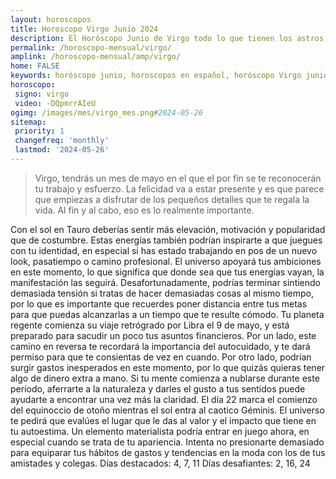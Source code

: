 ```yaml
---
layout: horoscopos
title: Horoscopo Virgo Junio 2024
description: El Horóscopo Junio de Virgo todo lo que tienen los astros preparados para este mes, amor, trabajo, familia. Todo sobre astrologia, tarot, predicciones. Horoscopo gratis en español, predicciones y astrología.
permalink: /horoscopo-mensual/virgo/
amplink: /horoscopo-mensual/amp/virgo/
home: FALSE
keywords: horóscopo junio, horoscopos en español, horóscopo Virgo junio , horóscopo esperanza gracia, horoscop, horóscopos gratis, horoscopo Virgo, Tarot, Astrologia, Zodíaco, Virgo, horoscopo gratis, horoscopo del mes 
horoscopo:
 signo: virgo
 video: -DQpmrrAIeU
ogimg: /images/mes/virgo_mes.png#2024-05-26
sitemap:
 priority: 1
 changefreq: 'monthly'
 lastmod: '2024-05-26'
---
```



 > Virgo, tendrás un mes de mayo en el que el por fin se te reconocerán tu trabajo y esfuerzo. La felicidad va a estar presente y es que parece que empiezas a disfrutar de los pequeños detalles que te regala la vida. Al fin y al cabo, eso es lo realmente importante.



Con el sol en Tauro deberías sentir más elevación, motivación y popularidad que de costumbre.
Estas energías también podrían inspirarte a que juegues con tu identidad, en especial si has estado trabajando en pos de un nuevo look, pasatiempo o camino profesional. El universo apoyará tus ambiciones en este momento, lo que significa que donde sea que tus energías vayan, la manifestación las seguirá. Desafortunadamente, podrías terminar sintiendo demasiada tensión si tratas de hacer demasiadas cosas al mismo tiempo, por lo que es importante que recuerdes poner distancia entre tus metas para que puedas alcanzarlas a un tiempo que te resulte cómodo.
Tu planeta regente comienza su viaje retrógrado por Libra el 9 de mayo, y está preparado para sacudir un poco tus asuntos financieros. Por un lado, este camino en reversa te recordará la importancia del autocuidado, y te dará permiso para que te consientas de vez en cuando. Por otro lado, podrían surgir gastos inesperados en este momento, por lo que quizás quieras tener algo de dinero extra a mano. Si tu mente comienza a nublarse durante este período, aferrarte a la naturaleza y darles el gusto a tus sentidos puede ayudarte a encontrar una vez más la claridad.
El día 22 marca el comienzo del equinoccio de otoño mientras el sol entra al caotico Géminis. El universo te pedirá que evalúes el lugar que le das al valor y el impacto que tiene en tu autoestima. Un elemento materialista podría entrar en juego ahora, en especial cuando se trata de tu apariencia. Intenta no presionarte demasiado para equiparar tus hábitos de gastos y tendencias en la moda con los de tus amistades y colegas.
Días destacados: 4, 7, 11
Días desafiantes: 2, 16, 24